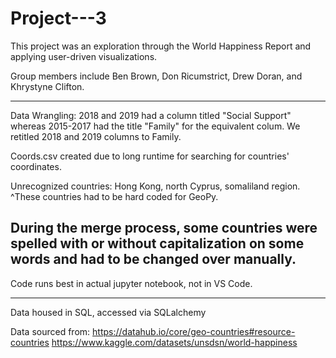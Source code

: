 # Project---3
This project was an exploration through the World Happiness Report and applying user-driven visualizations.

Group members include Ben Brown, Don Ricumstrict, Drew Doran, and Khrystyne Clifton.





----------------------------------------------------------------------------------------------------------------
Data Wrangling:
2018 and 2019 had a column titled "Social Support" whereas 2015-2017 had the title "Family" for the equivalent
colum.
We retitled 2018 and 2019 columns to Family.

Coords.csv created due to long runtime for searching for countries' coordinates.

Unrecognized countries: Hong Kong, north Cyprus, somaliland region.
^These countries had to be hard coded for GeoPy.

During the merge process, some countries were spelled with or without capitalization on some words and had to be
changed over manually.
----------------------------------------------------------------------------------------------------------------
Code runs best in actual jupyter notebook, not in VS Code.






----------------------------------------------------------------------------------------------------------------
Data housed in SQL, accessed via SQLalchemy

Data sourced from:
https://datahub.io/core/geo-countries#resource-countries
https://www.kaggle.com/datasets/unsdsn/world-happiness
